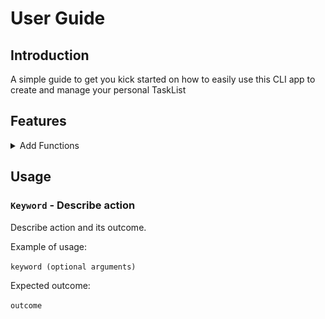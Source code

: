 # User Guide 

## Introduction
A simple guide to get you kick started on how to easily use this CLI app to create and manage your personal TaskList
## Features 
<details>
<summary>
Add Functions
</summary>
Here are the commands to add different types of tasks into your tasklist  
<br>
<br>
<details>
<summary>Add Todo</summary>

## `todo`
<br>
<br>
Type "todo" followed by a space and then type in the 'todo' you wish to add into your list
<br>
<br>

![Todo](./Images/todo.png)
</details>

<details>
<summary>Add deadline</summary>

## `deadline`
<br>
<br>
Type "deadline" followed by description of deadline, then followed by  "/by" followed by a space and then type the rest of the description
<br>
Input date via 'YYYY-MM-DD' format and time in 'HH:MM' format if you wish to add date and time
<br>
<br>

![Deadline](./Images/deadline.png)
</details>
<details>
<summary>Add event</summary>

## `event`
<br>
<br>
*Type "event" followed by description of event, then followed by "/at" followed by a space and then type in ther rest of the description
<br>
*Input date via 'YYYY-MM-DD' format and time in 'HH:MM' format if you wish to add date and time
<br>
<br>

![Event](./Images/event.png)
</details>
</details>

## Usage

### `Keyword` - Describe action

Describe action and its outcome.

Example of usage: 

`keyword (optional arguments)`

Expected outcome:

`outcome`
